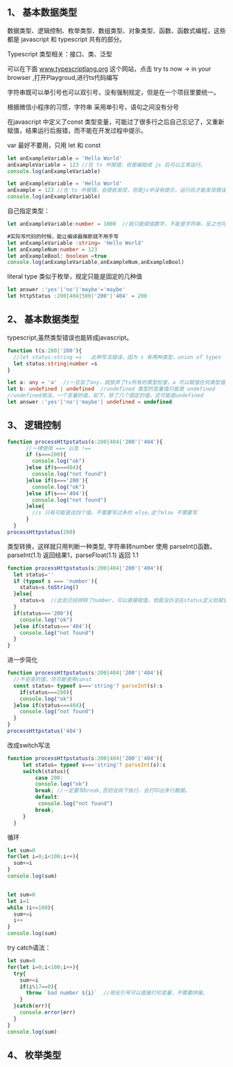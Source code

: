 ## 1、 基本数据类型

数据类型、逻辑控制、枚举类型、数组类型、对象类型、函数、函数式编程，这些都是 javascript 和 typescript 共有的部分。

Typescript 类型相关：接口、类、泛型

可以在下面 www.typescriptlang.org 这个网站，点击 try ts now -> in your browser ,打开Playgroud,进行ts代码编写

字符串既可以单引号也可以双引号，没有强制规定，但是在一个项目里要统一。

根据微信小程序的习惯，字符串 采用单引号，语句之间没有分号

在javascript 中定义了const 类型变量，可能过了很多行之后自己忘记了，又重新赋值，结果运行后报错，而不能在开发过程中提示。

var 最好不要用，只用 let 和 const

```typescript
let anExampleVariable = 'Hello World'
anExampleVariable = 123 //在 ts 中报错，但是编程成 js 后可以正常运行。
console.log(anExampleVariable)

let anExampleVariable = 'Hello World'
anExample = 123 //在 ts 中报错，会提前发现，但是js中没有提示，运行后才能发现错误。
console.log(anExampleVariable)
```

自己指定类型：

```typescript
let anExampleVariable:number = 1000  //就只能赋值数字，不能是字符串，反之也可以指定 :string
```

```typescript
#实际写代码的时候，能让编译器推断就不用手写
let anExampleVariable :string= 'Hello World'
let anExampleNum:number = 123
let anExampleBool: boolean =true
console.log(anExampleVariable,anExampleNum,anExampleBool)
```

literal type 类似于枚举，规定只能是固定的几种值

```typescript
let answer :'yes'|'no'|'maybe'='maybe'
let httpStatus :200|404|500|'200'|'404' = 200
```



## 2、 基本数据类型

typescript,虽然类型错误也能转成javascript。

```typescript
function t(s:200|'200'){
  //let status:string =s   此种写法错误，因为 s 有两种类型，union of types
  let status:string|number =s
}

let a: any = 'a'  //一旦加了any，就放弃了ts所有的类型检查，a 可以赋值任何类型值。
let b: undefined | undefined  //undefined 类型的变量值只能是 undefined
//undefined用法，一个变量的值，如下，除了几个固定的值，还可能是undefined
let answer :'yes'|'no'|'maybe'| undefined = undefined
```

## 3、 逻辑控制

```typescript
function processHttpstatus(s:200|404|'200'|'404'){
      //一律使用 === 以及 !==
      if (s===200){
        console.log("ok")
      }else if(s===404){
        console.log("not found")
      }else if(s==='200'){
        console.log("ok")
      }else if(s==='404'){
        console.log("not found")
      }else{
        //s 只有可能是这四个值，不需要写过多的 else,这个else 不需要写
      }
  }
processHttpstatus(200)
```

类型转换，这样就只用判断一种类型, 字符串转number 使用 parseInt()函数。parseInt(1.1) 返回结果1，parseFloat(1.1) 返回 1.1

```typescript
function processHttpstatus(s:200|404|'200'|'404'){
  let status=''
  if (typeof s === 'number'){
    status=s.toString()
  }else{
    status=s  //此处已经排除了number，可以直接赋值，但是没办法在status定义处赋值，因为类型不符
  }
  if(status==='200'){
    console.log("ok")
  }else if(status==='404'){
    console.log("not found")
  }
}
```

进一步简化

```typescript
function processHttpstatus(s:200|404|'200'|'404'){
  //不会变的值，尽可能使用const
  const status= typeof s==='string'? parseInt(s):s
	if(status===200){
    console.log("ok")
  }else if(status===404){
    console.log("not found")
  }
}
processHttpstatus('404')
```

改成switch写法

```typescript
function processHttpstatus(s:200|404|'200'|'404'){
     let status= typeof s==='string'? parseInt(s):s
     switch(status){
         case 200:
         console.log("ok")
         break; //一定要写break,否则会向下执行，会打印出多行数据。
         default:
          console.log("not found")
         break;
     }
  }
```

循环

```typescript
let sum=0
for(let i=0;i<100;i++){
  sum+=i
}
console.log(sum)


let sum=0
let i=1
while (i<=100){
  sum+=i
  i++
}
console.log(sum)
```

try catch语法：

```typescript
let sum=0
for(let i=0;i<100;i++){
  try{
    sum+=i
    if(i%17==0){
      throw `bad number ${i}`  //用反引号可以直接打印变量，不需要拼接。
    }
  }catch(err){
    console.error(err)
  }
}
console.log(sum)
```

## 4、 枚举类型
